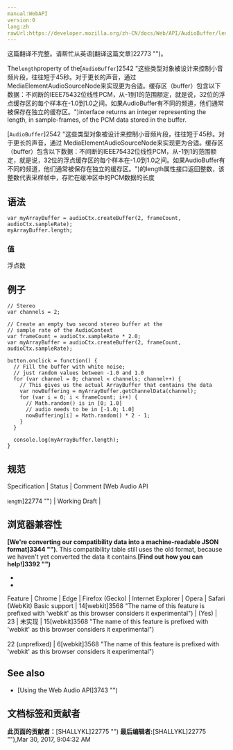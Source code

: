 ```yaml
---
manual:WebAPI
version:0
lang:zh
rawUrl:https://developer.mozilla.org/zh-CN/docs/Web/API/AudioBuffer/length
---
```




这篇翻译不完整。请帮忙从英语[翻译这篇文章]22773 "")。






The`length`property of the[`AudioBuffer`]2542 "这些类型对象被设计来控制小音频片段，往往短于45秒。对于更长的声音，通过 MediaElementAudioSourceNode来实现更为合适。缓存区（buffer）包含以下数据：不间断的IEEE75432位线性PCM，从-1到1的范围额定，就是说，32位的浮点缓存区的每个样本在-1.0到1.0之间。如果AudioBuffer有不同的频道，他们通常被保存在独立的缓存区。")interface returns an integer representing the length, in sample-frames, of the PCM data stored in the buffer.



[`AudioBuffer`]2542 "这些类型对象被设计来控制小音频片段，往往短于45秒。对于更长的声音，通过 MediaElementAudioSourceNode来实现更为合适。缓存区（buffer）包含以下数据：不间断的IEEE75432位线性PCM，从-1到1的范围额定，就是说，32位的浮点缓存区的每个样本在-1.0到1.0之间。如果AudioBuffer有不同的频道，他们通常被保存在独立的缓存区。")的length属性接口返回整数，该整数代表采样帧中，存贮在缓冲区中的PCM数据的长度



## 语法<a name="语法"></a>

```
var myArrayBuffer = audioCtx.createBuffer(2, frameCount, audioCtx.sampleRate);
myArrayBuffer.length; 

```

### 值<a name="值"></a>


浮点数


## 例子<a name="例子"></a>

```
// Stereo
var channels = 2;

// Create an empty two second stereo buffer at the
// sample rate of the AudioContext
var frameCount = audioCtx.sampleRate * 2.0;
var myArrayBuffer = audioCtx.createBuffer(2, frameCount, audioCtx.sampleRate);

button.onclick = function() {
  // Fill the buffer with white noise;
  // just random values between -1.0 and 1.0
  for (var channel = 0; channel < channels; channel++) {
    // This gives us the actual ArrayBuffer that contains the data
    var nowBuffering = myArrayBuffer.getChannelData(channel);
    for (var i = 0; i < frameCount; i++) {
      // Math.random() is in [0; 1.0]
      // audio needs to be in [-1.0; 1.0]
      nowBuffering[i] = Math.random() * 2 - 1;
    }
  }

  console.log(myArrayBuffer.length);
} 

```

## 规范<a name="规范"></a>
Specification | Status | Comment 
[Web Audio API<br></br><small>length</small>]22774 "") | Working Draft |  


## 浏览器兼容性<a name="浏览器兼容性"></a>


**[We&#39;re converting our compatibility data into a machine-readable JSON format]3344 "")**. This compatibility table still uses the old format, because we haven&#39;t yet converted the data it contains.**[Find out how you can help!]3392 "")**


* 
* 
Feature | Chrome | Edge | Firefox (Gecko) | Internet Explorer | Opera | Safari (WebKit) 
Basic support | 14[webkit]3568 "The name of this feature is prefixed with 'webkit' as this browser considers it experimental") | (Yes) | 23 | 未实现 | 15[webkit]3568 "The name of this feature is prefixed with 'webkit' as this browser considers it experimental")<br></br>22 (unprefixed) | 6[webkit]3568 "The name of this feature is prefixed with 'webkit' as this browser considers it experimental") 





## See also<a name="See_also"></a>

* [Using the Web Audio API]3743 "")



## 文档标签和贡献者
**此页面的贡献者：**[SHALLYKL]22775 "")
**最后编辑者:**[SHALLYKL]22775 ""),<time>Mar 30, 2017, 9:04:32 AM</time>


